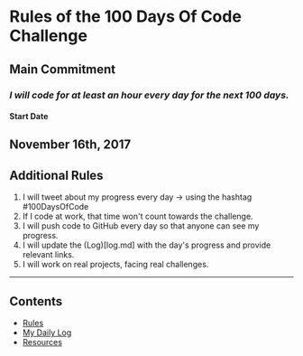 # Rules of the 100 Days Of Code Challenge

## Main Commitment
### *I will code for at least an hour every day for the next 100 days.*

#### Start Date
November 16th, 2017
---
## Additional Rules
1. I will tweet about my progress every day -> using the hashtag #100DaysOfCode
2. If I code at work, that time won't count towards the challenge.
3. I will push code to GitHub every day so that anyone can see my progress.
4. I will update the (Log)[log.md] with the day's progress and provide relevant links.
5. I will work on real projects, facing real challenges.

------

## Contents
* [Rules](rules.md)
* [My Daily Log](log.md)
* [Resources](resources.md)
